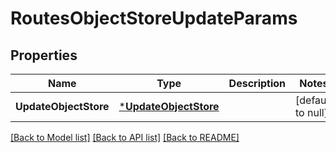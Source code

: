 # RoutesObjectStoreUpdateParams

## Properties
Name | Type | Description | Notes
------------ | ------------- | ------------- | -------------
**UpdateObjectStore** | [***UpdateObjectStore**](.update_object_store.md) |  | [default to null]

[[Back to Model list]](../README.md#documentation-for-models) [[Back to API list]](../README.md#documentation-for-api-endpoints) [[Back to README]](../README.md)


